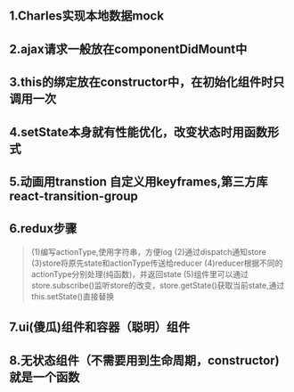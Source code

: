﻿## 1.Charles实现本地数据mock
## 2.ajax请求一般放在componentDidMount中
## 3.this的绑定放在constructor中，在初始化组件时只调用一次
## 4.setState本身就有性能优化，改变状态时用函数形式
## 5.动画用transtion 自定义用keyframes,第三方库 react-transition-group
## 6.redux步骤
> (1)编写actionType,使用字符串，方便log
> (2)通过dispatch通知store
> (3)store将原先state和actionType传送给reducer
> (4)reducer根据不同的actionType分别处理(纯函数)，并返回state
> (5)组件里可以通过store.subscribe()监听store的改变，store.getState()获取当前state,通过this.setState()直接替换
## 7.ui(傻瓜)组件和容器（聪明）组件
## 8.无状态组件（不需要用到生命周期，constructor)就是一个函数